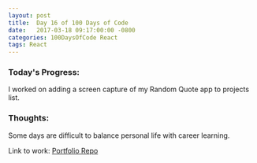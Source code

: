 ```yaml
---
layout: post
title:  Day 16 of 100 Days of Code
date:   2017-03-18 09:17:00:00 -0800
categories: 100DaysOfCode React
tags: React
---
```


### Today's Progress:
I worked on adding a screen capture of my Random Quote app to projects list.

### Thoughts:
Some days are difficult to balance personal life with career learning.

Link to work: [Portfolio Repo](https://github.com/yenly/yenly)
